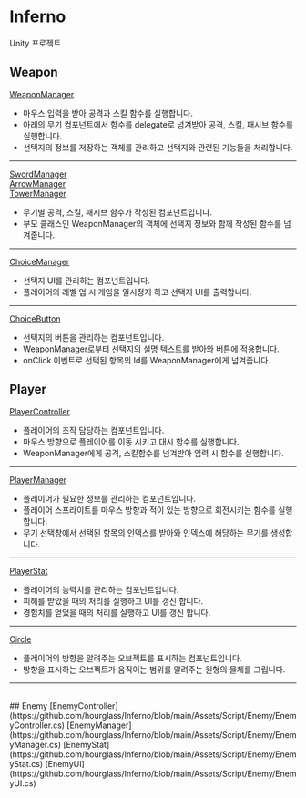 # Inferno
Unity 프로젝트  
## Weapon
[WeaponManager](https://github.com/hourglass/Inferno/blob/main/Assets/Script/Weapon/WeaponManager.cs)  
- 마우스 입력을 받아 공격과 스킬 함수를 실행합니다.  
- 아래의 무기 컴포넌트에서 함수를 delegate로 넘겨받아 공격, 스킬, 패시브 함수를 실행합니다.  
- 선택지의 정보를 저장하는 객체를 관리하고 선택지와 관련된 기능들을 처리합니다.  
---
[SwordManager](https://github.com/hourglass/Inferno/blob/main/Assets/Script/Weapon/SwordManager.cs)  
[ArrowManager](https://github.com/hourglass/Inferno/blob/main/Assets/Script/Weapon/ArrowManager.cs)  
[TowerManager](https://github.com/hourglass/Inferno/blob/main/Assets/Script/Weapon/TowerManager.cs)  
- 무기별 공격, 스킬, 패시브 함수가 작성된 컴포넌트입니다.  
- 부모 클래스인 WeaponManager의 객체에 선택지 정보와 함께 작성된 함수를 넘겨줍니다.  
---
[ChoiceManager](https://github.com/hourglass/Inferno/blob/main/Assets/Script/System/ChoiceManager.cs)
- 선택지 UI를 관리하는 컴포넌트입니다.  
- 플레이어의 레벨 업 시 게임을 일시정지 하고 선택지 UI를 출력합니다.  
---
[ChoiceButton](https://github.com/hourglass/Inferno/blob/main/Assets/Script/System/ChoiceButton.cs)  
- 선택지의 버튼을 관리하는 컴포넌트입니다.  
- WeaponManager로부터 선택지의 설명 텍스트를 받아와 버튼에 적용합니다.  
- onClick 이벤트로 선택된 항목의 Id를 WeaponManager에게 넘겨줍니다.  
## Player
[PlayerController](https://github.com/hourglass/Inferno/blob/main/Assets/Script/Player/PlayerController.cs)  
- 플레이어의 조작 담당하는 컴포넌트입니다.  
- 마우스 방향으로 플레이어를 이동 시키고 대시 함수를 실행합니다.  
- WeaponManager에게 공격, 스킬함수를 넘겨받아 입력 시 함수를 실행합니다.  
---
[PlayerManager](https://github.com/hourglass/Inferno/blob/main/Assets/Script/Player/PlayerManager.cs)  
- 플레이어가 필요한 정보를 관리하는 컴포넌트입니다.  
- 플레이어 스프라이트를 마우스 방향과 적이 있는 방향으로 회전시키는 함수를 실행합니다.  
- 무기 선택창에서 선택된 항목의 인덱스를 받아와 인덱스에 해당하는 무기를 생성합니다.  
---
[PlayerStat](https://github.com/hourglass/Inferno/blob/main/Assets/Script/Player/PlayerStat.cs)  
- 플레이어의 능력치를 관리하는 컴포넌트입니다.
- 피해를 받았을 때의 처리를 실행하고 UI를 갱신 합니다.
- 경험치를 얻었을 때의 처리를 실행하고 UI를 갱신 합니다.
---
[Circle](https://github.com/hourglass/Inferno/blob/main/Assets/Script/Player/Circle.cs)  
- 플레이어의 방향을 알려주는 오브젝트를 표시하는 컴포넌트입니다.
- 방향을 표시하는 오브젝트가 움직이는 범위를 알려주는 원형의 물체를 그립니다.
---
</br>
## Enemy  
[EnemyController](https://github.com/hourglass/Inferno/blob/main/Assets/Script/Enemy/EnemyController.cs)  
[EnemyManager](https://github.com/hourglass/Inferno/blob/main/Assets/Script/Enemy/EnemyManager.cs)  
[EnemyStat](https://github.com/hourglass/Inferno/blob/main/Assets/Script/Enemy/EnemyStat.cs)  
[EnemyUI](https://github.com/hourglass/Inferno/blob/main/Assets/Script/Enemy/EnemyUI.cs)  
